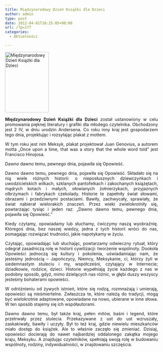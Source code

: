```yaml
---
title: Międzynarodowy Dzień Książki dla Dzieci
author: admin
type: post
date: 2012-04-01T10:25:05+00:00
url: /?p=177
categories:
  - Aktualności

---
```

<a href="http://www.ibby.pl/wp-content/uploads/2013/02/international_childrens_book_day.jpg" rel="lightbox[177]"><img class="alignleft size-medium wp-image-178" alt="Międzynarodowy Dzień Książki dla Dzieci" src="http://www.ibby.pl/wp-content/uploads/2013/02/international_childrens_book_day-144x200.jpg" width="144" height="200" srcset="http://www.ibby.pl/wp-content/uploads/2013/02/international_childrens_book_day-144x200.jpg 144w, http://www.ibby.pl/wp-content/uploads/2013/02/international_childrens_book_day-72x100.jpg 72w, http://www.ibby.pl/wp-content/uploads/2013/02/international_childrens_book_day.jpg 432w" sizes="(max-width: 144px) 100vw, 144px" /></a>

<p style="text-align: justify;">
  <strong>Międzynarodowy Dzień Książki dla Dzieci</strong> został ustanowiony w celu promowania pięknej literatury i grafiki dla młodego czytelnika. Obchodzony jest 2 IV, w dniu urodzin Andersena. Co roku inny kraj jest gospodarzem tego dnia, projektując i rozsyłając plakat z mottem.
</p>

<p style="text-align: justify;">
  <!--more-->
</p>

<p style="text-align: justify;">
  W tym roku jest nim Meksyk, plakat projektował Juan Genovius, a autorem motta &#8222;Once upon a time, that was a story that the whole word told&#8221; jest Francisco Hinojosa.
</p>

<p style="text-align: justify;">
  Dawno dawno temu, pewnego dnia, pojawiła się Opowieść.
</p>

<p style="text-align: justify;">
  Dawno dawno temu, pewnego dnia, pojawiła się Opowieść. Składało się na nią wiele różnych historii: o nieposłusznych dziewczynkach i uwodzicielskich wilkach, szklanych pantofelkach i zakochanych książętach, mądrych kotach i małych, ołowianych żołnierzykach, przyjaznych olbrzymach i fabrykach czekolady. Historie te zapełniły świat słowami, obrazami i przedziwnymi postaciami. Bawiły, zachwycały, sprawiały, że świat nabierał wielorakich znaczeń. Przez wieki zwielokrotniły się, powtarzając tysiąc i jeden raz: „Dawno dawno temu, pewnego dnia, pojawiła się Opowieść.”
</p>

<p style="text-align: justify;">
  Kiedy czytamy, opowiadamy lub słuchamy, ćwiczymy naszą wyobraźnię. Któregoś dnia, bez naszej wiedzy, jedna z tych historii wróci do nas, pomagając rozwiązać trudności, jakie napotykamy w życiu.
</p>

<p style="text-align: justify;">
  Czytając, opowiadając lub słuchając, powtarzamy odwieczny rytuał, który odegrał zasadniczą rolę w historii cywilizacji: tworzenie wspólnoty. Dookoła Opowieści jednoczą się kultury i pokolenia, uświadamiając nam, że jesteśmy jednością – Japończycy, Niemcy, Meksykanie, ci, którzy żyli w siedemnastym stuleciu i my, współcześni, czytający w Internecie; dziadkowie, rodzice, dzieci. Historie wypełniają życie każdego z nas w podobny sposób, gdyż, mimo dzielących nas różnic, w głębi duszy wszyscy jesteśmy bohaterami opowieści.
</p>

<p style="text-align: justify;">
  W odróżnieniu od żywych istnień, które się rodzą, rozmnażają i umierają, opowieści są nieśmiertelne. Zwłaszcza te, które należą do tradycji, mogą być wielokrotnie adaptowane, opowiadane na nowo, ubierane w inne słowa. W ten sposób stajemy się ich współautorami.
</p>

<p style="text-align: justify;">
  Dawno dawno temu, był także kraj, pełen mitów, baśni i legend, które przetrwały przez stulecia. Przekazywane z ust do ust wzruszały, zaskakiwały, bawiły i uczyły. Był to też kraj, gdzie niewielu mieszkańców miało dostęp do książek. Ale to właśnie zaczęło się zmieniać. Dzisiaj, opowieści docierają do nawet najbardziej oddalonego zakątka mojego kraju, Meksyku. A znajdując czytelników, spełniają swoją rolę w budowaniu wspólnoty, rodziny, indywidualności, w znajdowaniu szczęścia.
</p>
